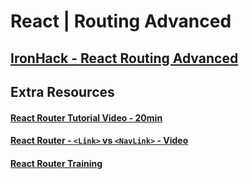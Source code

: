 # React |  Routing Advanced

## [IronHack - React Routing Advanced](http://learn.ironhack.com/#/learning_unit/7699)


## Extra Resources

#### [React Router Tutorial Video - 20min](<https://www.youtube.com/watch?v=91F8reC8kvo>)

#### [React Router - `<Link>` vs `<NavLink>` - Video](<https://www.youtube.com/watch?v=UjAmXiNE68E>)

#### [React Router Training](https://reacttraining.com/react-router/web/guides/quick-start)

